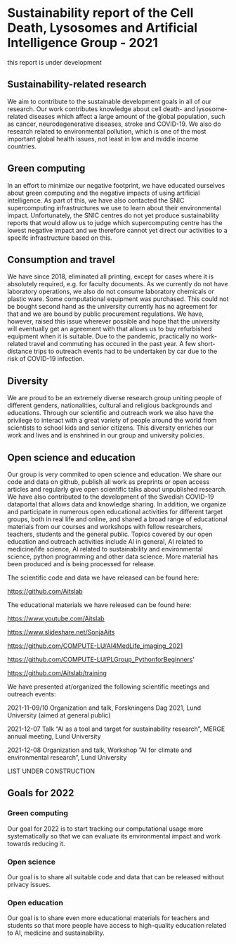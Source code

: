 # Sustainability report of the Cell Death, Lysosomes and Artificial Intelligence Group - 2021
this report is under development

## Sustainability-related research
We aim to contribute to the sustainable development goals in all of our research. Our work contributes knowledge about cell death- and lysosome-related diseases which affect a large amount of the global population, such as cancer, neurodegenerative diseases, stroke and COVID-19. We also do research related to environmental pollution, which is one of the most important global health issues, not least in low and middle income countries.

## Green computing
In an effort to minimize our negative footprint, we have educated ourselves about green computing and the negative impacts of using artificial intelligence. As part of this, we have also contacted the SNIC supercomputing infrastructures we use to learn about their environmental impact. Unfortunately, the SNIC centres do not yet produce sustainability reports that would allow us to judge which supercomputing centre has the lowest negative impact and we therefore cannot yet direct our activities to a specifc infrastructure based on this.

## Consumption and travel
We have since 2018, eliminated all printing, except for cases where it is absolutely required, e.g. for faculty documents. As we currently do not have laboratory operations, we also do not consume laboratory chemicals or plastic ware. Some computational equipment was purchased. This could not be bought second hand as the university currently has no agreement for that and we are bound by public procurement regulations. We have, however, raised this issue wherever possible and hope that the university will eventually get an agreement with that allows us to buy refurbished equipment when it is suitable.
Due to the pandemic, practically no work-related travel and commuting has occured in the past year. A few short-distance trips to outreach events had to be undertaken by car due to the risk of COVID-19 infection.

## Diversity
We are proud to be an extremely diverse research group uniting people of different genders, nationalities, cultural and religious backgrounds and educations. Through our scientific and outreach work we also have the privilege to interact with a great variety of people around the world from scientists to school kids and senior citizens. This diversity enriches our work and lives and is enshrined in our group and university policies.

## Open science and education
Our group is very commited to open science and education. We share our code and data on github, publish all work as preprints or open access articles and regularly give open scientific talks about unpublished research. We have also contributed to the development of the Swedish COVID-19 dataportal that allows data and knowledge sharing.
In addition, we organize and participate in numerous open educational activities for different target groups, both in real life and online, and shared a broad range of educational materials from our courses and workshops with fellow researchers, teachers, students and the general public. Topics covered by our open education and outreach activities include AI in general, AI related to medicine/life science, AI related to sustainability and environmental science, python programming and other data science. More material has been produced and is being processed for release.

The scientific code and data we have released can be found here:

https://github.com/Aitslab

The educational materials we have released can be found here:

https://www.youtube.com/Aitslab

https://www.slideshare.net/SonjaAits

https://github.com/COMPUTE-LU/AI4MedLife_imaging_2021

https://github.com/COMPUTE-LU/PLGroup_PythonforBeginners'

https://github.com/Aitslab/training


We have presented at/organized the following scientific meetings and outreach events:

2021-11-09/10     Organization and talk, Forskningens Dag 2021, Lund University (aimed at general public)

2021-12-07	      Talk “AI as a tool and target for sustainability research”, MERGE annual meeting, Lund University

2021-12-08	      Organization and talk, Workshop ”AI for climate and environmental research”, Lund University

LIST UNDER CONSTRUCTION


## Goals for 2022
### Green computing

Our goal for 2022 is to start tracking our computational usage more systematically so that we can evaluate its environmental impact and work towards reducing it.

### Open science

Our goal is to share all suitable code and data that can be released without privacy issues.

### Open education

Our goal is to share even more educational materials for teachers and students so that more people have access to high-quality education related to AI, medicine and sustainability.



